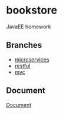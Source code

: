 # bookstore

JavaEE homework

## Branches

- [microservices](https://github.com/JavaEE-2021/bookstore/tree/microservices)
- [restful](https://github.com/JavaEE-2021/bookstore/tree/restful)
- [mvc](https://github.com/JavaEE-2021/bookstore/tree/mvc)

## Document

[Document](https://hackmd.io/@961DMzJXQsax8s0KnPbkKg/SJ4fVqJ2u)